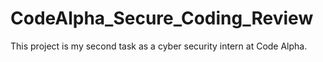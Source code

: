 # CodeAlpha_Secure_Coding_Review
This project is my second task as a cyber security intern at Code Alpha.
